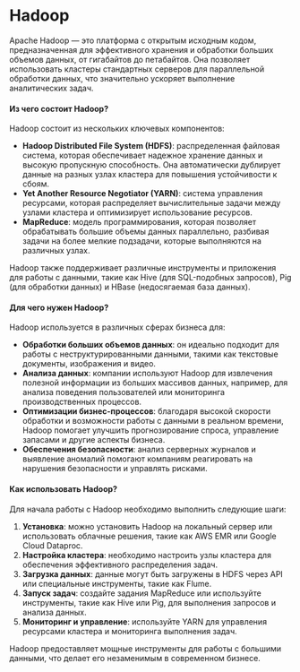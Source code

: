 # Hadoop

Apache Hadoop — это платформа с открытым исходным кодом, предназначенная для эффективного хранения и обработки больших объемов данных, от гигабайтов до петабайтов. Она позволяет использовать кластеры стандартных серверов для параллельной обработки данных, что значительно ускоряет выполнение аналитических задач.

#### Из чего состоит Hadoop?

Hadoop состоит из нескольких ключевых компонентов:

* **Hadoop Distributed File System (HDFS)**: распределенная файловая система, которая обеспечивает надежное хранение данных и высокую пропускную способность. Она автоматически дублирует данные на разных узлах кластера для повышения устойчивости к сбоям.
* **Yet Another Resource Negotiator (YARN)**: система управления ресурсами, которая распределяет вычислительные задачи между узлами кластера и оптимизирует использование ресурсов.
* **MapReduce**: модель программирования, которая позволяет обрабатывать большие объемы данных параллельно, разбивая задачи на более мелкие подзадачи, которые выполняются на различных узлах.

Hadoop также поддерживает различные инструменты и приложения для работы с данными, такие как Hive (для SQL-подобных запросов), Pig (для обработки данных) и HBase (недосягаемая база данных).&#x20;

#### Для чего нужен Hadoop?

Hadoop используется в различных сферах бизнеса для:

* **Обработки больших объемов данных**: он идеально подходит для работы с неструктурированными данными, такими как текстовые документы, изображения и видео.
* **Анализа данных**: компании используют Hadoop для извлечения полезной информации из больших массивов данных, например, для анализа поведения пользователей или мониторинга производственных процессов.
* **Оптимизации бизнес-процессов**: благодаря высокой скорости обработки и возможности работы с данными в реальном времени, Hadoop помогает улучшить прогнозирование спроса, управление запасами и другие аспекты бизнеса.
* **Обеспечения безопасности**: анализ серверных журналов и выявление аномалий помогают компаниям реагировать на нарушения безопасности и управлять рисками.

#### Как использовать Hadoop?

Для начала работы с Hadoop необходимо выполнить следующие шаги:

1. **Установка**: можно установить Hadoop на локальный сервер или использовать облачные решения, такие как AWS EMR или Google Cloud Dataproc.
2. **Настройка кластера**: необходимо настроить узлы кластера для обеспечения эффективного распределения задач.
3. **Загрузка данных**: данные могут быть загружены в HDFS через API или специальные инструменты, такие как Flume.
4. **Запуск задач**: создайте задания MapReduce или используйте инструменты, такие как Hive или Pig, для выполнения запросов и анализа данных.
5. **Мониторинг и управление**: используйте YARN для управления ресурсами кластера и мониторинга выполнения задач.

Hadoop предоставляет мощные инструменты для работы с большими данными, что делает его незаменимым в современном бизнесе.
